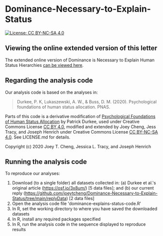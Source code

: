 Dominance-Necessary-to-Explain-Status
=====================================

[![License: CC BY-NC-SA 4.0](https://licensebuttons.net/l/by-nc-sa/4.0/80x15.png)](https://creativecommons.org/licenses/by-nc-sa/4.0/)

## Viewing the online extended version of this letter

The extended online version of Dominance is Necessary to Explain Human Status Hierarchies [can be viewed here](http://htmlpreview.github.com/?https://github.com/joeytcheng/Dominance-Necessary-to-Explain-Status/blob/main/dominance-explains-status-extended-version.html).

## Regarding the analysis code

Our analysis code is based on the analyses in: 

> Durkee, P. K, Lukaszewski, A. W., & Buss, D. M. (2020). Psychological foundations of human status allocation. PNAS.

Parts of this code is a derivative modification of [Psychological Foundations of Human Status Allocation](https://osf.io/57yu8/) by Patrick Durkee, used under Creative Commons License [CC BY 4.0](https://creativecommons.org/licenses/by/4.0/), modified and extended by Joey Cheng, Jess Tracy, and Joseph Henrich under Creative Commons License [CC BY-NC-SA 4.0](https://creativecommons.org/licenses/by-nc-sa/4.0/). See LICENSE.md for details.

Copyright (c) 2020 Joey T. Cheng, Jessica L. Tracy, and Joseph Henrich

## Running the analysis code

To reproduce our analyses:

1. Download (to a single folder) all datasets collected in: (a) Durkee et al.'s original article (https://osf.io/3x8um/) [5 data files]; and (b) our current reply (https://github.com/joeytcheng/Dominance-Necessary-to-Explain-Status/tree/main/replyData) [2 data files]
2. Open the analysis code file 'dominance-explains-status-code.R'
3. In R, set the working directory to where you have saved the downloaded datasets
4. In R, install any required packages specified
5. In R, run the analysis code in the sequence displayed to reproduce results
